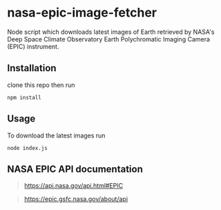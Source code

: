 # nasa-epic-image-fetcher

Node script which downloads latest images of Earth retrieved by NASA's 
Deep Space Climate Observatory
Earth Polychromatic Imaging Camera (EPIC) instrument.

## Installation
clone this repo then run

`npm install`

## Usage

To download the latest images run

`node index.js`

## NASA EPIC API documentation

> https://api.nasa.gov/api.html#EPIC

> https://epic.gsfc.nasa.gov/about/api